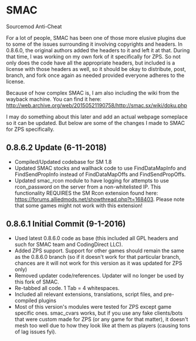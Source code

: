 # SMAC
Sourcemod Anti-Cheat

For a lot of people, SMAC has been one of those more elusive plugins due to some of the issues surrounding it involving copyrights and headers. In 0.8.6.0, the original authors added the headers to it and left it at that. During that time, I was working on my own fork of it specifically for ZPS. So not only does the code have all the appropriate headers, but included is a license with those headers as well, so it should be okay to distribute, post, branch, and fork once again as needed provided everyone adheres to the license.

Because of how complex SMAC is, I am also including the wiki from the wayback machine. You can find it here: http://web.archive.org/web/20150521190758/http://smac.sx/wiki/doku.php

I may do something about this later and add an actual webpage someplace so it can be updated. But below are some of the changes I made to SMAC for ZPS specifically.

0.8.6.2 Update (6-11-2018)
-----------------
- Compiled/Updated codebase for SM 1.8
- Updated SMAC stocks and wallhack code to use FindDataMapInfo and FindSendPropInfo instead of FindDataMapOffs and FindSendPropOffs.
- Updated smac_rcon module to have logging for attempts to use rcon_password on the server from a non-whitelisted IP. This functionality REQUIRES the SM Rcon extension found here: https://forums.alliedmods.net/showthread.php?t=168403. Please note that some games might not work with this extension!

0.8.6.1 Initial Commit (9-1-2016)
-----------------
- Used latest 0.8.6.0 code as base (this included all GPL headers and such for SMAC team and CodingDirect LLC).
- Added ZPS support. Support for other games should remain the same as the 0.8.6.0 branch (so if it doesn't work for that particular branch, chances are it will not work for this version as it was updated for ZPS only)
- Removed updater code/references. Updater will no longer be used by this fork of SMAC.
- Re-tabbed all code. 1 Tab = 4 whitespaces.
- Included all relevant extensions, translations, script files, and pre-compiled plugins
- Most of this version's modules were tested for ZPS except game specific ones. smac_cvars works, but if you use any fake clients/bots that were custom made for ZPS (or any game for that matter), it doesn't mesh too well due to how they look like at them as players (causing tons of lag issues fyi).